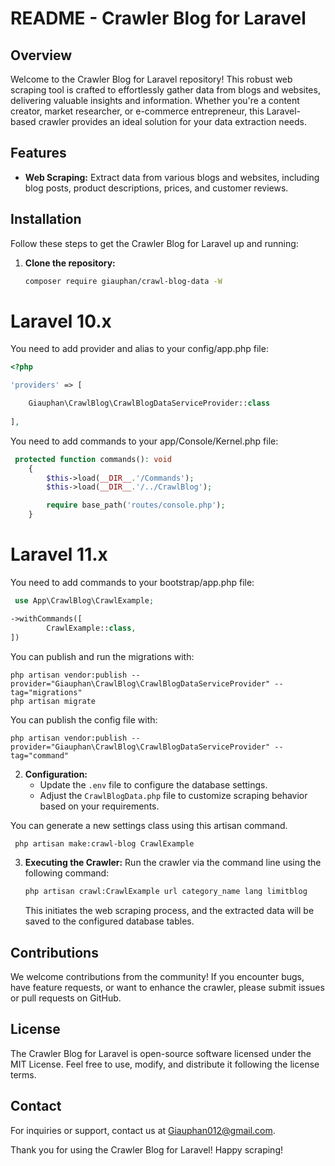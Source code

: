 # README - Crawler Blog for Laravel

## Overview
Welcome to the Crawler Blog for Laravel repository! This robust web scraping tool is crafted to effortlessly gather data from blogs and websites, delivering valuable insights and information. Whether you're a content creator, market researcher, or e-commerce entrepreneur, this Laravel-based crawler provides an ideal solution for your data extraction needs.

## Features
- **Web Scraping:** Extract data from various blogs and websites, including blog posts, product descriptions, prices, and customer reviews.


## Installation
Follow these steps to get the Crawler Blog for Laravel up and running:

1. **Clone the repository:**
    ```bash
    composer require giauphan/crawl-blog-data -W
    ```
# Laravel 10.x
You need to add provider and alias to your config/app.php file:
```php
<?php

'providers' => [     

    Giauphan\CrawlBlog\CrawlBlogDataServiceProvider::class  
  
],
```
You need to add commands  to your app/Console/Kernel.php file:
```php
 protected function commands(): void
    {
        $this->load(__DIR__.'/Commands');
        $this->load(__DIR__.'/../CrawlBlog');

        require base_path('routes/console.php');
    }
```
# Laravel 11.x
You need to add commands  to your bootstrap/app.php file:
```php
 use App\CrawlBlog\CrawlExample;

->withCommands([
        CrawlExample::class,
])
```

You can publish and run the migrations with:
```
php artisan vendor:publish --provider="Giauphan\CrawlBlog\CrawlBlogDataServiceProvider" --tag="migrations"
php artisan migrate
```

You can publish the config file with:
```
php artisan vendor:publish --provider="Giauphan\CrawlBlog\CrawlBlogDataServiceProvider" --tag="command"
```

2. **Configuration:**
    - Update the `.env` file to configure the database settings.
    - Adjust the `CrawlBlogData.php` file to customize scraping behavior based on your requirements.

You can generate a new settings class using this artisan command.
```bash
 php artisan make:crawl-blog CrawlExample
```

3. **Executing the Crawler:**
    Run the crawler via the command line using the following command:
    ```bash
    php artisan crawl:CrawlExample url category_name lang limitblog
    ```
    This initiates the web scraping process, and the extracted data will be saved to the configured database tables.

## Contributions
We welcome contributions from the community! If you encounter bugs, have feature requests, or want to enhance the crawler, please submit issues or pull requests on GitHub.

## License
The Crawler Blog for Laravel is open-source software licensed under the MIT License. Feel free to use, modify, and distribute it following the license terms.

## Contact
For inquiries or support, contact us at Giauphan012@gmail.com.

Thank you for using the Crawler Blog for Laravel! Happy scraping!
